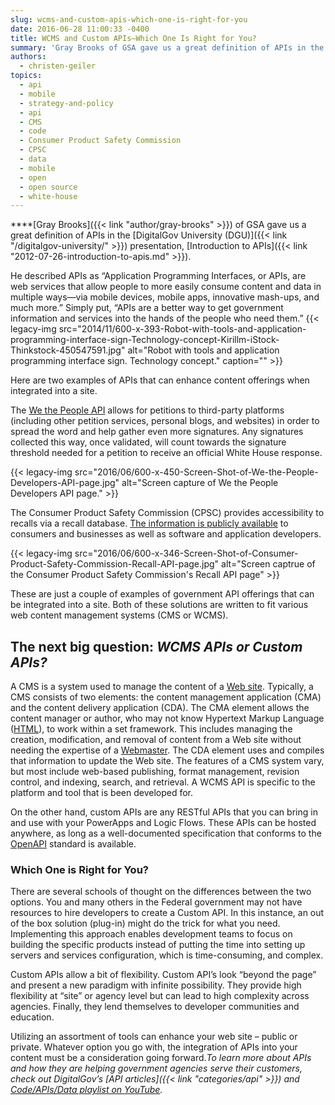 ```yaml
---
slug: wcms-and-custom-apis-which-one-is-right-for-you
date: 2016-06-28 11:00:33 -0400
title: WCMS and Custom APIs—Which One Is Right for You?
summary: 'Gray Brooks of GSA gave us a great definition of APIs in the DigitalGov University (DGU) presentation, Introduction to APIs. He described APIs as &#8220;Application Programming Interfaces, or APIs, are web services that allow people to more easily consume content and data in multiple ways&mdash;via mobile devices, mobile apps, innovative mash-ups, and much more.&#8221; Simply put,'
authors:
  - christen-geiler
topics:
  - api
  - mobile
  - strategy-and-policy
  - api
  - CMS
  - code
  - Consumer Product Safety Commission
  - CPSC
  - data
  - mobile
  - open
  - open source
  - white-house
---
```


****[Gray Brooks]({{< link "author/gray-brooks" >}}) of GSA gave us a great definition of APIs in the [DigitalGov University (DGU)]({{< link "/digitalgov-university/" >}}) presentation, [Introduction to APIs]({{< link "2012-07-26-introduction-to-apis.md" >}}).

He described APIs as &#8220;Application Programming Interfaces, or APIs, are web services that allow people to more easily consume content and data in multiple ways—via mobile devices, mobile apps, innovative mash-ups, and much more.&#8221; Simply put, &#8220;APIs are a better way to get government information and services into the hands of the people who need them.&#8221; {{< legacy-img src="2014/11/600-x-393-Robot-with-tools-and-application-programming-interface-sign-Technology-concept-Kirillm-iStock-Thinkstock-450547591.jpg" alt="Robot with tools and application programming interface sign. Technology concept." caption="" >}} 

Here are two examples of APIs that can enhance content offerings when integrated into a site.

The [We the People API](https://petitions.whitehouse.gov/developers) allows for petitions to third-party platforms (including other petition services, personal blogs, and websites) in order to spread the word and help gather even more signatures. Any signatures collected this way, once validated, will count towards the signature threshold needed for a petition to receive an official White House response.

{{< legacy-img src="2016/06/600-x-450-Screen-Shot-of-We-the-People-Developers-API-page.jpg" alt="Screen capture of We the People Developers API page." >}}

 

The Consumer Product Safety Commission (CPSC) provides accessibility to recalls via a recall database. [The information is publicly available](https://www.cpsc.gov/en/Recalls/CPSC-Recalls-Application-Program-Interface-API-Information/) to consumers and businesses as well as software and application developers.

{{< legacy-img src="2016/06/600-x-346-Screen-Shot-of-Consumer-Product-Safety-Commission-Recall-API-page.jpg" alt="Screen captrue of the Consumer Product Safety Commission's Recall API page" >}}

These are just a couple of examples of government API offerings that can be integrated into a site. Both of these solutions are written to fit various web content management systems (CMS or WCMS).

## The next big question: _WCMS APIs or Custom APIs?_

A CMS is a system used to manage the content of a [Web site](http://searchsoa.techtarget.com/definition/Web-site). Typically, a CMS consists of two elements: the content management application (CMA) and the content delivery application (CDA). The CMA element allows the content manager or author, who may not know Hypertext Markup Language ([HTML](http://searchsoa.techtarget.com/definition/HTML)), to work within a set framework. This includes managing the creation, modification, and removal of content from a Web site without needing the expertise of a [Webmaster](http://whatis.techtarget.com/definition/Webmaster). The CDA element uses and compiles that information to update the Web site. The features of a CMS system vary, but most include web-based publishing, format management, revision control, and indexing, search, and retrieval. A WCMS API is specific to the platform and tool that is been developed for.

On the other hand, custom APIs are any RESTful APIs that you can bring in and use with your PowerApps and Logic Flows. These APIs can be hosted anywhere, as long as a well-documented specification that conforms to the [OpenAPI](https://github.com/OAI/OpenAPI-Specification/blob/master/versions/2.0.md#securityDefinitionsObject) standard is available.

### Which One is Right for You?

There are several schools of thought on the differences between the two options. You and many others in the Federal government may not have resources to hire developers to create a Custom API. In this instance, an out of the box solution (plug-in) might do the trick for what you need. Implementing this approach enables development teams to focus on building the specific products instead of putting the time into setting up servers and services configuration, which is time-consuming, and complex.

Custom APIs allow a bit of flexibility.  Custom API’s look “beyond the page” and present a new paradigm with infinite possibility.  They provide high flexibility at “site” or agency level but can lead to high complexity across agencies.  Finally, they lend themselves to developer communities and education.

Utilizing an assortment of tools can enhance your web site – public or private. Whatever option you go with, the integration of APIs into your content must be a consideration going forward._To learn more about APIs and how they are helping government agencies serve their customers, check out DigitalGov’s [API articles]({{< link "categories/api" >}}) and [Code/APIs/Data playlist on YouTube](https://www.youtube.com/playlist?list=PLd9b-GuOJ3nFA8rIjFKllLSAJl61IBYKM)._
